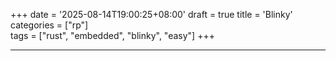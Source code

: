 +++
date = '2025-08-14T19:00:25+08:00'
draft = true
title = 'Blinky'
categories = ["rp"]  
tags = ["rust", "embedded", "blinky", "easy"]
+++

---

